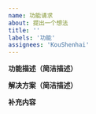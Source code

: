 ```yaml
---
name: 功能请求
about: 提出一个想法
title: ''
labels: '功能'
assignees: 'KouShenhai'
---
```


**功能描述（简洁描述）**


**解决方案（简洁描述）**


**补充内容**

